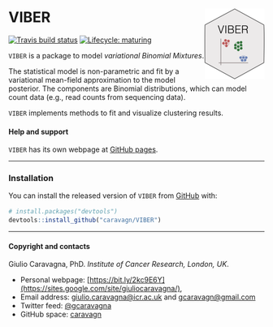 
# VIBER <img src='man/figures/logo.png' align="right" height="139" />

<!-- badges: start -->

[![Travis build
status](https://travis-ci.org/caravagn/VIBER.svg?branch=master)](https://travis-ci.org/caravagn/VIBER)
[![Lifecycle:
maturing](https://img.shields.io/badge/lifecycle-maturing-blue.svg)](https://www.tidyverse.org/lifecycle/#maturing)
<!-- badges: end -->

`VIBER` is a package to model *variational Binomial Mixtures*.

The statistical model is non-parametric and fit by a variational
mean-field approximation to the model posterior. The components are
Binomial distributions, which can model count data (e.g., read counts
from sequencing data).

`VIBER` implements methods to fit and visualize clustering results.

#### Help and support

`VIBER` has its own webpage at [GitHub
pages](https://caravagn.github.io/VIBER/).

-----

### Installation

You can install the released version of `VIBER` from
[GitHub](https://github.com/) with:

``` r
# install.packages("devtools")
devtools::install_github("caravagn/VIBER")
```

-----

#### Copyright and contacts

Giulio Caravagna, PhD. *Institute of Cancer Research, London, UK*.

  - Personal webpage:
    [https://bit.ly/2kc9E6Y](https://sites.google.com/site/giuliocaravagna/),
  - Email address: <giulio.caravagna@icr.ac.uk> and
    <gcaravagn@gmail.com>
  - Twitter feed: [@gcaravagna](https://twitter.com/gcaravagna)
  - GitHub space: [caravagn](https://github.com/caravagn)
